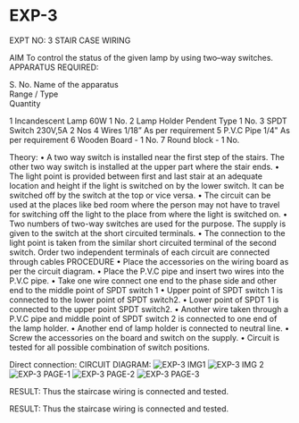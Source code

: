 # EXP-3
EXPT NO: 3				STAIR CASE WIRING                     

 
AIM
 To control the status of the given lamp by using two–way switches. 
APPARATUS REQUIRED:

S. No.
Name of the apparatus	
Range / Type	
Quantity

1	Incandescent Lamp	60W	1 No.
2	Lamp Holder	Pendent Type	1 No.
3	SPDT Switch	230V,5A	2 Nos
4	Wires	1/18”	As per requirement
5	P.V.C Pipe	1/4"	As per requirement
6	Wooden Board	-	1 No.
7	Round block	-	1 No.


Theory:
•	A two way switch is installed near the first step of the stairs. The other two way switch is installed at the upper part where the stair ends.
•	The light point is provided between first and last stair at an adequate location and height if the light is switched on by the lower switch. It can be switched off by the switch at the top or vice versa.
•	The circuit can be used at the places like bed room where the person may  not  have  to  travel for switching off the light to the place from where the light is switched on.
•	Two  numbers  of  two-way  switches  are  used  for  the  purpose.  The supply is given to the switch at the short circuited terminals.
•	The  connection  to  the  light  point  is  taken  from  the  similar  short circuited  terminal  of  the   second  switch.   Order  two  independent terminals of each circuit are connected through  cables 
PROCEDURE
•  Place the accessories on the wiring board as per the circuit diagram.
•  Place the P.V.C pipe and insert two wires into the P.V.C pipe.
•	Take one wire connect one end to the phase side and other end to the middle point of SPDT switch 1
•  Upper point of SPDT switch 1 is connected to the lower point of SPDT
switch2.
•  Lower point of SPDT 1 is connected to the upper point SPDT switch2.
•	Another wire taken through a P.V.C pipe and middle point of SPDT switch 2 is connected to one end of the lamp holder.
•  Another end of lamp holder is connected to neutral line.
•  Screw the accessories on the board and switch on the supply.
•  Circuit is tested for all possible combination of switch positions.


Direct connection: CIRCUIT DIAGRAM: ![EXP-3 IMG1](https://github.com/user-attachments/assets/84866877-03b5-4f9e-95c7-44631ea56f61)
![EXP-3 IMG 2](https://github.com/user-attachments/assets/2f9a2f79-da75-40d0-995f-2f8a104c6b35)
![EXP-3 PAGE-1](https://github.com/user-attachments/assets/ae169464-4961-4984-9679-7c4fb110d5b2)
![EXP-3 PAGE-2](https://github.com/user-attachments/assets/c5e19b41-cebb-4e28-bde8-5e715ab5dc3f)
![EXP-3 PAGE-3](https://github.com/user-attachments/assets/f4a3e9c3-7d90-4a38-a81f-cac2c17edbc2)

RESULT:
Thus the staircase wiring is connected and tested.

RESULT:
Thus the staircase wiring is connected and tested.
